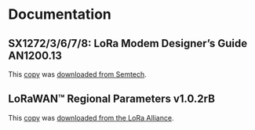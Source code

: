 # Documentation

## SX1272/3/6/7/8: LoRa Modem Designer’s Guide AN1200.13

This [copy](./LoraDesignGuide_STD.pdf) was
[downloaded from Semtech](https://www.semtech.com/uploads/documents/LoraDesignGuide_STD.pdf).

## LoRaWAN™ Regional Parameters v1.0.2rB

This [copy](./lorawan_regional_parameters_v1.0.2_final_1944_1.pdf) was
[downloaded from the LoRa Alliance](https://lora-alliance.org/resource-hub/lorawantm-regional-parameters-v102rb).
